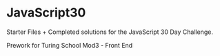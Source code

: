 # JavaScript30

Starter Files + Completed solutions for the JavaScript 30 Day Challenge. 

Prework for Turing School Mod3 - Front End
